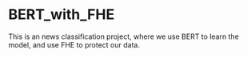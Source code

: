 # BERT_with_FHE

This is an news classification project, where we use BERT to learn the model, and use FHE to protect our data.

